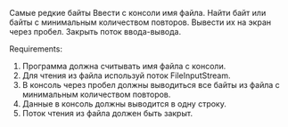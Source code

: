 Самые редкие байты
Ввести с консоли имя файла.
Найти байт или байты с минимальным количеством повторов.
Вывести их на экран через пробел.
Закрыть поток ввода-вывода.


Requirements:
1. Программа должна считывать имя файла с консоли.
2. Для чтения из файла используй поток FileInputStream.
3. В консоль через пробел должны выводиться все байты из файла с минимальным количеством повторов.
4. Данные в консоль должны выводится в одну строку.
5. Поток чтения из файла должен быть закрыт.
